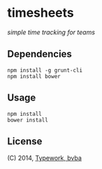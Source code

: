 timesheets
==========

*simple time tracking for teams*

## Dependencies

    npm install -g grunt-cli
    npm install bower

## Usage

    npm install
    bower install

## License

(C) 2014, [Typework, bvba][typework]

[typework]: http://typework.com/ 'Typework'
